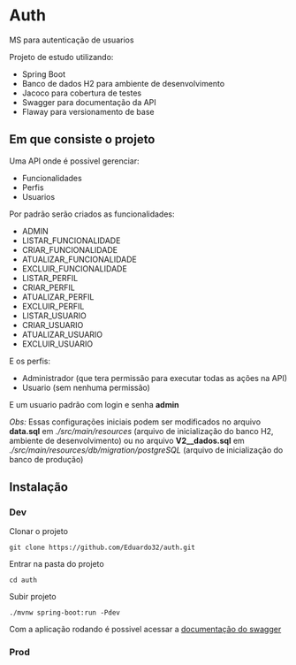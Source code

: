 # Auth
MS para autenticação de usuarios

Projeto de estudo utilizando:

* Spring Boot
* Banco de dados H2 para ambiente de desenvolvimento
* Jacoco para cobertura de testes
* Swagger para documentação da API
* Flaway para versionamento de base

## Em que consiste o projeto 

Uma API onde é possivel gerenciar:

* Funcionalidades
* Perfis
* Usuarios

Por padrão serão criados as funcionalidades:

* ADMIN
* LISTAR_FUNCIONALIDADE
* CRIAR_FUNCIONALIDADE
* ATUALIZAR_FUNCIONALIDADE
* EXCLUIR_FUNCIONALIDADE
* LISTAR_PERFIL
* CRIAR_PERFIL
* ATUALIZAR_PERFIL
* EXCLUIR_PERFIL
* LISTAR_USUARIO
* CRIAR_USUARIO
* ATUALIZAR_USUARIO
* EXCLUIR_USUARIO

E os perfis:

* Administrador (que tera permissão para executar todas as ações na API)
* Usuario (sem nenhuma permissão)

E um usuario padrão com login e senha **admin**

*Obs:* Essas configurações iniciais podem ser modificados no arquivo **data.sql** em *./src/main/resources* (arquivo de inicialização do banco H2, ambiente de desenvolvimento) ou no arquivo **V2__dados.sql** em *./src/main/resources/db/migration/postgreSQL* (arquivo de inicialização do banco de produção)

## Instalação

### Dev

Clonar o projeto

```
git clone https://github.com/Eduardo32/auth.git
```

Entrar na pasta do projeto

```
cd auth
```

Subir projeto

```
./mvnw spring-boot:run -Pdev
```

Com a aplicação rodando é possivel acessar a [documentação do swagger](http://localhost:8080/swagger-ui.html)

### Prod


